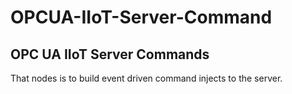 # OPCUA-IIoT-Server-Command

## OPC UA IIoT Server Commands

That nodes is to build event driven command injects to the server.

 